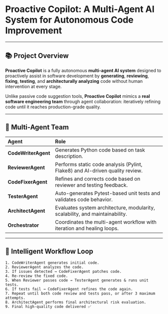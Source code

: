 # Proactive Copilot: A Multi-Agent AI System for Autonomous Code Improvement

---

## 📚 Project Overview

**Proactive Copilot** is a fully autonomous **multi-agent AI system** designed to proactively assist in software development by **generating**, **reviewing**, **fixing**, **testing**, and **architecturally analyzing** code without human intervention at every stage.

Unlike passive code suggestion tools, **Proactive Copilot** mimics a **real software engineering team** through agent collaboration: iteratively refining code until it reaches production-grade quality.

---

## 🧠 Multi-Agent Team

| Agent | Role |
|:---|:---|
| **CodeWriterAgent** | Generates Python code based on task description. |
| **ReviewerAgent** | Performs static code analysis (Pylint, Flake8) and AI-driven quality review. |
| **CodeFixerAgent** | Refines and corrects code based on reviewer and testing feedback. |
| **TesterAgent** | Auto-generates Pytest-based unit tests and validates code behavior. |
| **ArchitectAgent** | Evaluates system architecture, modularity, scalability, and maintainability. |
| **Orchestrator** | Coordinates the multi-agent workflow with iteration and healing loops. |

---

## 🔁 Intelligent Workflow Loop

```plaintext
1. CodeWriterAgent generates initial code.
2. ReviewerAgent analyzes the code.
3. If issues detected → CodeFixerAgent patches code.
4. Re-review the fixed code.
5. When Reviewer passes code → TesterAgent generates & runs unit tests.
6. If tests fail → CodeFixerAgent refines the code again.
7. Repeat until both code review and tests pass, or after 3 maximum attempts.
8. ArchitectAgent performs final architectural risk evaluation.
9. Final high-quality code delivered ✅
